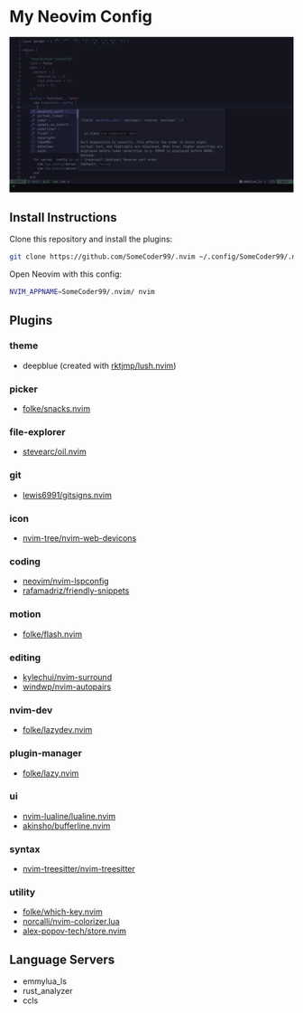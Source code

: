 # My Neovim Config

![Preview](https://github.com/SomeCoder99/.nvim/blob/main/images/preview.png)

## Install Instructions

Clone this repository and install the plugins:

```sh
git clone https://github.com/SomeCoder99/.nvim ~/.config/SomeCoder99/.nvim
```

Open Neovim with this config:

```sh
NVIM_APPNAME=SomeCoder99/.nvim/ nvim
```

## Plugins

### theme
+ deepblue (created with [rktjmp/lush.nvim](https://github.com/rktjmp/lush.nvim))

### picker
+ [folke/snacks.nvim](https://github.com/folke/snacks.nvim)

### file-explorer
+ [stevearc/oil.nvim](https://github.com/stevearc/oil.nvim)

### git
+ [lewis6991/gitsigns.nvim](https://github.com/lewis6991/gitsigns.nvim)

### icon
+ [nvim-tree/nvim-web-devicons](https://github.com/nvim-tree/nvim-web-devicons)

### coding
+ [neovim/nvim-lspconfig](https://github.com/neovim/nvim-lspconfig)
+ [rafamadriz/friendly-snippets](https://github.com/rafamadriz/friendly-snippets)

### motion
+ [folke/flash.nvim](https://github.com/folke/flash.nvim)

### editing
+ [kylechui/nvim-surround](https://github.com/kylechui/nvim-surround)
+ [windwp/nvim-autopairs](https://github.com/windwp/nvim-autopairs)

### nvim-dev
+ [folke/lazydev.nvim](https://github.com/folke/lazydev.nvim)

### plugin-manager
+ [folke/lazy.nvim](https://github.com/folke/lazy.nvim)

### ui
+ [nvim-lualine/lualine.nvim](https://github.com/nvim-lualine/lualine.nvim)
+ [akinsho/bufferline.nvim](https://github.com/akinsho/bufferline.nvim)

### syntax
+ [nvim-treesitter/nvim-treesitter](https://github.com/nvim-treesitter/nvim-treesitter)

### utility
+ [folke/which-key.nvim](https://github.com/folke/which-key.nvim)
+ [norcalli/nvim-colorizer.lua](https://github.com/norcalli/nvim-colorizer.lua)
+ [alex-popov-tech/store.nvim](https://github.com/alex-popov-tech/store.nvim)

## Language Servers
+ emmylua_ls
+ rust_analyzer
+ ccls
